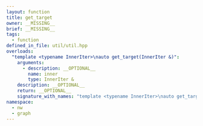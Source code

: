 ```yaml
---
layout: function
title: get_target
owner: __MISSING__
brief: __MISSING__
tags:
  - function
defined_in_file: util/util.hpp
overloads:
  "template <typename InnerIter>\nauto get_target(InnerIter &)":
    arguments:
      - description: __OPTIONAL__
        name: inner
        type: InnerIter &
    description: __OPTIONAL__
    return: __OPTIONAL__
    signature_with_names: "template <typename InnerIter>\nauto get_target(InnerIter & inner)"
namespace:
  - nw
  - graph
---
```

